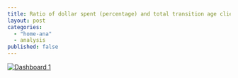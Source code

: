 ```yaml
---
title: Ratio of dollar spent (percentage) and total transition age clients (percentage) (2012)
layout: post
categories: 
  - "home-ana"
  - analysis
published: false
---
```


<script type='text/javascript' src='http://public.tableausoftware.com/javascripts/api/viz_v1.js'></script><div class='tableauPlaceholder' style='width: 1024px; height: 694px;'><noscript><a href='#'><img alt='Dashboard 1 ' src='http:&#47;&#47;public.tableausoftware.com&#47;static&#47;images&#47;ra&#47;ratio_TAY&#47;Dashboard1&#47;1_rss.png' style='border: none' /></a></noscript><object class='tableauViz' width='1024' height='694' style='display:none;'><param name='host_url' value='http%3A%2F%2Fpublic.tableausoftware.com%2F' /> <param name='site_root' value='' /><param name='name' value='ratio_TAY&#47;Dashboard1' /><param name='tabs' value='no' /><param name='toolbar' value='yes' /><param name='static_image' value='http:&#47;&#47;public.tableausoftware.com&#47;static&#47;images&#47;ra&#47;ratio_TAY&#47;Dashboard1&#47;1.png' /> <param name='animate_transition' value='yes' /><param name='display_static_image' value='yes' /><param name='display_spinner' value='yes' /><param name='display_overlay' value='yes' /><param name='display_count' value='yes' /><param name='filter' value='amp;:showVizHome=no' /></object></div><div style='width:1024px;height:22px;padding:0px 10px 0px 0px;color:black;font:normal 8pt verdana,helvetica,arial,sans-serif;'><div style='float:right; padding-right:8px;'><a href='http://www.tableausoftware.com/public/about-tableau-products?ref=http://public.tableausoftware.com/views/ratio_TAY/Dashboard1' target='_blank'>Learn About Tableau</a></div></div>